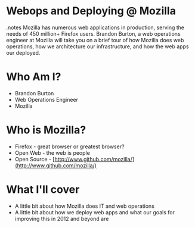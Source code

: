 # Webops and Deploying @ Mozilla

.notes Mozilla has numerous web applications in production, serving the needs of 450 million+ Firefox users. Brandon Burton, a web operations engineer at Mozilla will take you on a brief tour of how Mozilla does web operations, how we architecture our infrastructure, and how the web apps our deployed.

# Who Am I?

* Brandon Burton
* Web Operations Engineer
* Mozilla

# Who is Mozilla?

* Firefox - great browser or greatest browser?
* Open Web - the web is people
* Open Source - [http://www.github.com/mozilla/](http://www.github.com/mozilla/)

# What I'll cover

* A little bit about how Mozilla does IT and web operations
* A little bit about how we deploy web apps and what our goals for
  improving this in 2012 and beyond are

